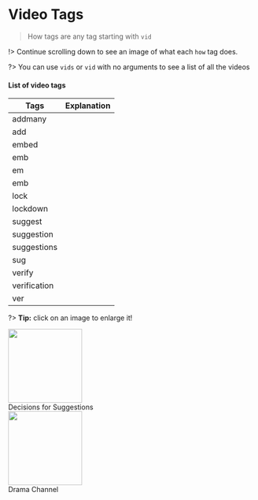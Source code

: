 # Video Tags

>How tags are any tag starting with `vid`

!> Continue scrolling down to see an image of what each `how` tag does.

?> You can use `vids` or `vid` with no arguments to see a list of all the videos 

#### List of video tags

| Tags | Explanation |
|--|--|
| addmany |
| add |
| embed  |
| emb |
| em |
| emb |
| lock |
| lockdown |
| suggest |
| suggestion |
| suggestions |
| sug |
| verify |
| verification |
| ver |

?> **Tip:** click on an image to enlarge it!

<img src="https://i.postimg.cc/CL26mYPD/Screenshot-2021-03-13-at-11-09-46-PM.png" width="150" />
<figcaption>Decisions for Suggestions</figcaption>

<img src="https://i.postimg.cc/3rSLxYH6/Screenshot-2021-03-13-at-11-12-03-PM.png" width="150" />
<figcaption>Drama Channel</figcaption>